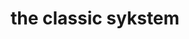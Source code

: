 ---
title: "the classic sykstem"
product_type: "hat"
is_women: 
is_men: 
is_unisex: true
original_price: 15
sale_price: 10
color: white
sizes:
- size: "adjustable"
  stock: 10

img: "1-the-sykstem-hat-white.png"
main_alt: "our v1 company hat"
description: "This is v2 of our company hat."
material: "100% hemp"
---